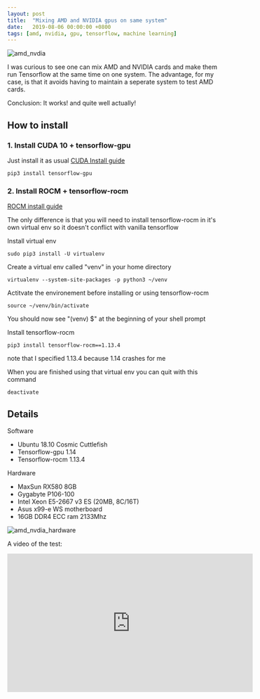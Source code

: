 ```yaml
---
layout: post
title:  "Mixing AMD and NVIDIA gpus on same system"
date:   2019-08-06 00:00:00 +0800
tags: [amd, nvidia, gpu, tensorflow, machine learning]
---
```


![amd_nvdia](/assets/rocm/amd_nvidia_mix_ubuntu.jpeg)

I was curious to see one can mix AMD and NVIDIA cards and make them run Tensorflow at the same time on one system. The advantage, for my case, is that it avoids having to maintain a seperate system to test AMD cards.

Conclusion: It works! and quite well actually!



## How to install

### 1. Install CUDA 10 + tensorflow-gpu
Just install it as usual
[CUDA Install guide](/Install-CUDA-10-Ubuntu-18-04-18-10)

```
pip3 install tensorflow-gpu
```

### 2. Install ROCM + tensorflow-rocm


[ROCM install guide](/Install-ROCM-Machine-Learning-AMD-GPU)


The only difference is that you will need to install tensorflow-rocm in it's own virtual env so it doesn't conflict with vanilla tensorflow

Install virtual env
```
sudo pip3 install -U virtualenv
```

Create a virtual env called "venv" in your home directory
```
virtualenv --system-site-packages -p python3 ~/venv
```

Actitvate the environement before installing or using tensorflow-rocm
```
source ~/venv/bin/activate
```

You should now see "(venv) $" at the beginning of your shell prompt 

Install tensorflow-rocm
```
pip3 install tensorflow-rocm==1.13.4
```
note that I specified 1.13.4 because 1.14 crashes for me

When you are finished using that virtual env you can quit with this command
```
deactivate
```


## Details

Software
*	Ubuntu 18.10 Cosmic Cuttlefish
*	Tensorflow-gpu 1.14
*	Tensorflow-rocm 1.13.4


Hardware
*	MaxSun RX580 8GB
*	Gygabyte P106-100
*	Intel Xeon E5-2667 v3 ES (20MB, 8C/16T)
*	Asus x99-e WS motherboard
*	16GB DDR4 ECC ram 2133Mhz


![amd_nvdia_hardware](/assets/rocm/asus_amd_nvdida.jpg)


A video of the test:
<iframe width="560" height="315" src="https://www.youtube.com/embed/MfutmnHdmO8" frameborder="0" allow="accelerometer; autoplay; encrypted-media; gyroscope; picture-in-picture" allowfullscreen></iframe>